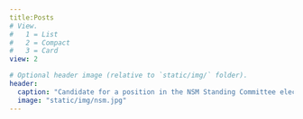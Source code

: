 ```yaml
---
title:Posts
# View.
#   1 = List
#   2 = Compact
#   3 = Card
view: 2

# Optional header image (relative to `static/img/` folder).
header:
  caption: "Candidate for a position in the NSM Standing Committee elections"
  image: "static/img/nsm.jpg"
---
```


